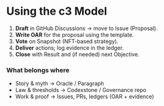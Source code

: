 # Using the c3 Model

1) **Draft** in GitHub Discussions → move to Issue (Proposal).
2) **Write OAR** for the proposal using the template.
3) **Vote** on Snapshot (NFT-based strategy).
4) **Deliver** actions; log evidence in the ledger.
5) **Close** with Result and (if needed) next Objective.

### What belongs where
- Story & myth → Oracle / Paragraph
- Law & thresholds → Codexstone / Governance repo
- Work & proof → Issues, PRs, ledgers (OAR + evidence)
